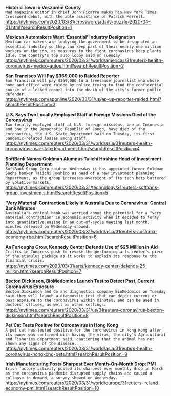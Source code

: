 **Historic Town in Veszprém County**\
`Mad magazine editor in chief John Ficarra makes his New York Times Crossword debut, with the able assistance of Patrick Merrell.`\
https://nytimes.com/2020/03/31/crosswords/daily-puzzle-2020-04-01.html?searchResultPosition=1

**Mexican Automakers Want 'Essential' Industry Designation**\
`Mexican car makers are lobbying the government to be designated an essential industry so they can keep part of their nearly one million workers on the job, as measures to the fight coronavirus keep plants idle, the country's top auto lobby said on Tuesday.`\
https://nytimes.com/reuters/2020/03/31/world/americas/31reuters-health-coronavirus-mexico-autos.html?searchResultPosition=2

**San Francisco Will Pay $369,000 to Raided Reporter**\
`San Francisco will pay $369,000 to a freelance journalist who whose home and office were raided by police trying to find the confidential source of a leaked report into the death of the city's former public defender.`\
https://nytimes.com/aponline/2020/03/31/us/ap-us-reporter-raided.html?searchResultPosition=3

**U.S. Says Two Locally Employed Staff at Foreign Missions Died of the Coronavirus**\
`Two locally employed staff at U.S. foreign missions, one in Indonesia and one in the Democratic Republic of Congo, have died of the coronavirus, the U.S. State Department said on Tuesday, its first pandemic-related losses among staff.`\
https://nytimes.com/reuters/2020/03/31/world/asia/31reuters-health-coronavirus-usa-statedepartment.html?searchResultPosition=4

**SoftBank Names Goldman Alumnus Taiichi Hoshino Head of Investment Planning Department**\
`SoftBank Group Corp said on Wednesday it has appointed former Goldman Sachs banker Taiichi Hoshino as head of a new investment planning department, as the group increases oversight of its tech bets battered by volatile markets. `\
https://nytimes.com/reuters/2020/03/31/technology/31reuters-softbank-group-investments.html?searchResultPosition=5

**'Very Material' Contraction Likely in Australia Due to Coronavirus: Central Bank Minutes**\
`Australia's central bank was worried about the potential for a "very material contraction" in economic activity when it decided to foray into quantitative easing in an out-of-cycle meeting last month, minutes released on Wednesday showed.`\
https://nytimes.com/reuters/2020/03/31/world/asia/31reuters-australia-economy-rba.html?searchResultPosition=6

**As Furloughs Grow, Kennedy Center Defends Use of $25 Million in Aid**\
`Critics in Congress push to revoke the performing arts center’s piece of the stimulus package as it works to explain its response to the financial crisis.`\
https://nytimes.com/2020/03/31/arts/kennedy-center-defends-25-million.html?searchResultPosition=7

**Becton Dickinson, BioMedomics Launch Test to Detect Past, Current Coronavirus Exposure**\
`Becton Dickinson and Co and diagnostics company BioMedomics on Tuesday said they will launch a diagnostic test that can detect current or past exposure to the coronavirus within minutes, and can be used in doctors' offices, as well as other settings. `\
https://nytimes.com/reuters/2020/03/31/us/31reuters-coronavirus-becton-dickinson.html?searchResultPosition=8

**Pet Cat Tests Positive for Coronavirus in Hong Kong**\
`A pet cat has tested positive for the coronavirus in Hong Kong after its owner was confirmed with having the virus, the city's Agricultural and Fisheries department said, cautioning that the animal has not shown any signs of the disease.`\
https://nytimes.com/reuters/2020/03/31/world/asia/31reuters-health-coronavirus-hongkong-pets.html?searchResultPosition=9

**Irish Manufacturing Posts Sharpest Ever Month-On-Month Drop: PMI**\
`Irish factory activity posted its sharpest ever monthly drop in March as the coronavirus pandemic disrupted supply chains and caused a collapse in demand, a survey showed on Wednesday.   `\
https://nytimes.com/reuters/2020/03/31/world/europe/31reuters-ireland-economy-pmi.html?searchResultPosition=10

